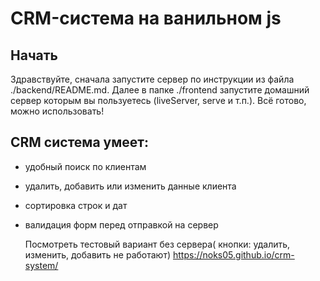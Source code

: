 # CRM-система на ванильном js

## Начать

Здравствуйте, сначала запустите сервер по инструкции из файла ./backend/README.md.
Далее в папке ./frontend запустите домашний сервер которым вы пользуетесь (liveServer, serve и т.п.).
Всё готово, можно использовать!

## CRM система умеет:

- удобный поиск по клиентам
- удалить, добавить или изменить данные клиента
- сортировка строк и дат
- валидация форм перед отправкой на сервер

  Посмотреть тестовый вариант без сервера( кнопки: удалить, изменить, добавить не работают)
  https://noks05.github.io/crm-system/
